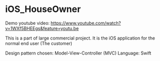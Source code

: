 # iOS_HouseOwner

Demo youtube video: https://www.youtube.com/watch?v=1WXf5BHEEgs&feature=youtu.be


This is a part of large commercial project. It is the iOS application for the normal end user  (The customer)

Design pattern chosen: Model-View-Controller (MVC)
Language: Swift

